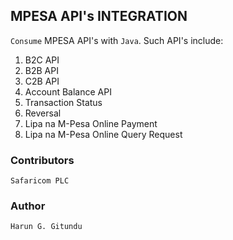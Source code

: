 ## MPESA API's INTEGRATION

`Consume` MPESA API's with `Java`.
Such  API's include:

1. B2C API
2. B2B API
3. C2B API
4. Account Balance API
5. Transaction Status
6. Reversal
7. Lipa na M-Pesa Online Payment
8. Lipa na M-Pesa Online Query Request


### Contributors

    Safaricom PLC

### Author

    Harun G. Gitundu